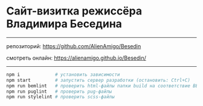 # Сайт-визитка режиссёра Владимира Беседина

---
репозиторий: https://github.com/AlienAmigo/Besedin

смотреть онлайн: https://alienamigo.github.io/Besedin/

---

```bash
npm i             # установить зависимости
npm start         # запустить сервер разработки (остановить: Ctrl+C)
npm run bemlint   # проверить html-файлы папки build на соответствие BEM
npm run puglint   # проверить pug-файлы
npm run stylelint # проверить scss-файлы
```
